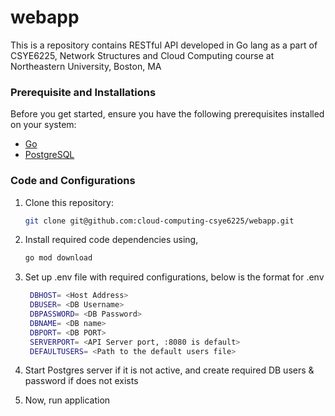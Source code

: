 # webapp
This is a repository contains RESTful API developed in Go lang as a part of CSYE6225, Network Structures and Cloud Computing course at Northeastern University, Boston, MA

### Prerequisite and Installations
Before you get started, ensure you have the following prerequisites installed on your system:
- [Go](https://golang.org/doc/install)
- [PostgreSQL](https://www.postgresql.org/download/)

### Code and Configurations
1. Clone this repository:

   ```bash
   git clone git@github.com:cloud-computing-csye6225/webapp.git
   ```

2. Install required code dependencies using,

   ```bash
   go mod download
   ```

3. Set up .env file with required configurations, below is the format for .env

   ```bash
    DBHOST= <Host Address>
    DBUSER= <DB Username>
    DBPASSWORD= <DB Password>
    DBNAME= <DB name>
    DBPORT= <DB PORT>
    SERVERPORT= <API Server port, :8080 is default>
    DEFAULTUSERS= <Path to the default users file>
   ```
   
4. Start Postgres server if it is not active, and create required DB users & password if does not exists
5. Now, run application
